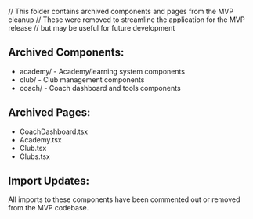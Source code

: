 // This folder contains archived components and pages from the MVP cleanup
// These were removed to streamline the application for the MVP release
// but may be useful for future development

## Archived Components:
- academy/ - Academy/learning system components
- club/ - Club management components  
- coach/ - Coach dashboard and tools components

## Archived Pages:
- CoachDashboard.tsx
- Academy.tsx
- Club.tsx
- Clubs.tsx

## Import Updates:
All imports to these components have been commented out or removed from the MVP codebase.